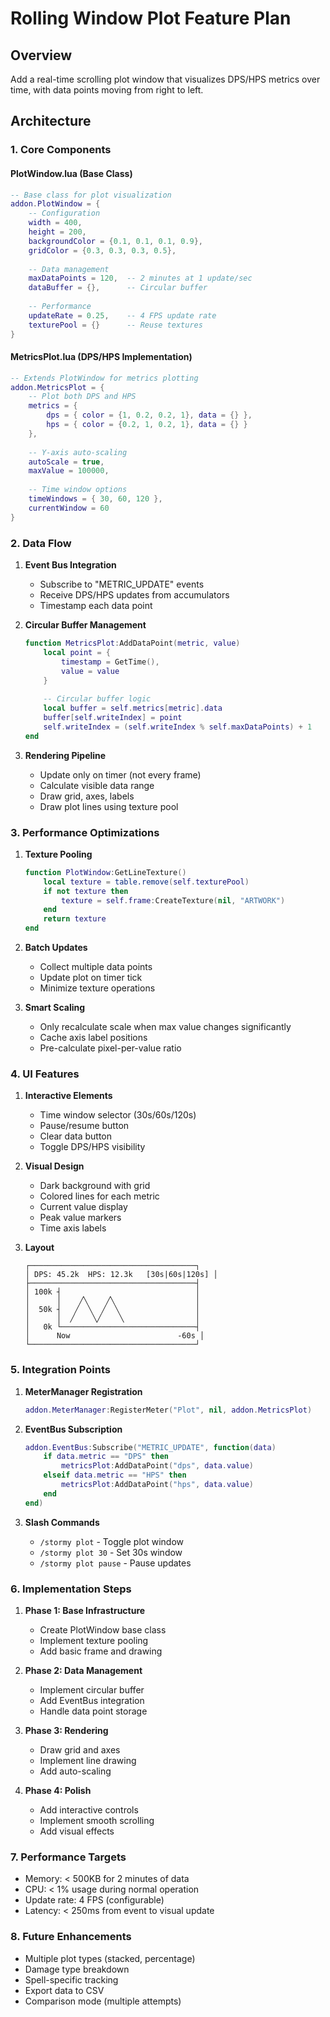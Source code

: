 # Rolling Window Plot Feature Plan

## Overview
Add a real-time scrolling plot window that visualizes DPS/HPS metrics over time, with data points moving from right to left.

## Architecture

### 1. Core Components

#### PlotWindow.lua (Base Class)
```lua
-- Base class for plot visualization
addon.PlotWindow = {
    -- Configuration
    width = 400,
    height = 200,
    backgroundColor = {0.1, 0.1, 0.1, 0.9},
    gridColor = {0.3, 0.3, 0.3, 0.5},
    
    -- Data management
    maxDataPoints = 120,  -- 2 minutes at 1 update/sec
    dataBuffer = {},      -- Circular buffer
    
    -- Performance
    updateRate = 0.25,    -- 4 FPS update rate
    texturePool = {}      -- Reuse textures
}
```

#### MetricsPlot.lua (DPS/HPS Implementation)
```lua
-- Extends PlotWindow for metrics plotting
addon.MetricsPlot = {
    -- Plot both DPS and HPS
    metrics = {
        dps = { color = {1, 0.2, 0.2, 1}, data = {} },
        hps = { color = {0.2, 1, 0.2, 1}, data = {} }
    },
    
    -- Y-axis auto-scaling
    autoScale = true,
    maxValue = 100000,
    
    -- Time window options
    timeWindows = { 30, 60, 120 },
    currentWindow = 60
}
```

### 2. Data Flow

1. **Event Bus Integration**
   - Subscribe to "METRIC_UPDATE" events
   - Receive DPS/HPS updates from accumulators
   - Timestamp each data point

2. **Circular Buffer Management**
   ```lua
   function MetricsPlot:AddDataPoint(metric, value)
       local point = {
           timestamp = GetTime(),
           value = value
       }
       
       -- Circular buffer logic
       local buffer = self.metrics[metric].data
       buffer[self.writeIndex] = point
       self.writeIndex = (self.writeIndex % self.maxDataPoints) + 1
   end
   ```

3. **Rendering Pipeline**
   - Update only on timer (not every frame)
   - Calculate visible data range
   - Draw grid, axes, labels
   - Draw plot lines using texture pool

### 3. Performance Optimizations

1. **Texture Pooling**
   ```lua
   function PlotWindow:GetLineTexture()
       local texture = table.remove(self.texturePool)
       if not texture then
           texture = self.frame:CreateTexture(nil, "ARTWORK")
       end
       return texture
   end
   ```

2. **Batch Updates**
   - Collect multiple data points
   - Update plot on timer tick
   - Minimize texture operations

3. **Smart Scaling**
   - Only recalculate scale when max value changes significantly
   - Cache axis label positions
   - Pre-calculate pixel-per-value ratio

### 4. UI Features

1. **Interactive Elements**
   - Time window selector (30s/60s/120s)
   - Pause/resume button
   - Clear data button
   - Toggle DPS/HPS visibility

2. **Visual Design**
   - Dark background with grid
   - Colored lines for each metric
   - Current value display
   - Peak value markers
   - Time axis labels

3. **Layout**
   ```
   ┌─────────────────────────────────────┐
   │ DPS: 45.2k  HPS: 12.3k   [30s|60s|120s] │
   ├─────────────────────────────────────┤
   │ 100k ┤                              │
   │      │    ╱╲    ╱╲                  │
   │  50k ┤   ╱  ╲  ╱  ╲                 │
   │      │  ╱    ╲╱    ╲                │
   │   0k └──────────────────────────────┤
   │      Now                        -60s │
   └─────────────────────────────────────┘
   ```

### 5. Integration Points

1. **MeterManager Registration**
   ```lua
   addon.MeterManager:RegisterMeter("Plot", nil, addon.MetricsPlot)
   ```

2. **EventBus Subscription**
   ```lua
   addon.EventBus:Subscribe("METRIC_UPDATE", function(data)
       if data.metric == "DPS" then
           metricsPlot:AddDataPoint("dps", data.value)
       elseif data.metric == "HPS" then
           metricsPlot:AddDataPoint("hps", data.value)
       end
   end)
   ```

3. **Slash Commands**
   - `/stormy plot` - Toggle plot window
   - `/stormy plot 30` - Set 30s window
   - `/stormy plot pause` - Pause updates

### 6. Implementation Steps

1. **Phase 1: Base Infrastructure**
   - Create PlotWindow base class
   - Implement texture pooling
   - Add basic frame and drawing

2. **Phase 2: Data Management**
   - Implement circular buffer
   - Add EventBus integration
   - Handle data point storage

3. **Phase 3: Rendering**
   - Draw grid and axes
   - Implement line drawing
   - Add auto-scaling

4. **Phase 4: Polish**
   - Add interactive controls
   - Implement smooth scrolling
   - Add visual effects

### 7. Performance Targets

- Memory: < 500KB for 2 minutes of data
- CPU: < 1% usage during normal operation
- Update rate: 4 FPS (configurable)
- Latency: < 250ms from event to visual update

### 8. Future Enhancements

- Multiple plot types (stacked, percentage)
- Damage type breakdown
- Spell-specific tracking
- Export data to CSV
- Comparison mode (multiple attempts)